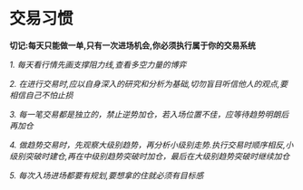 # 交易习惯

**切记:每天只能做一单,只有一次进场机会,你必须执行属于你的交易系统**

_1. 每天看行情先画支撑阻力线,查看多空力量的博弈_

_2. 在进行交易时,应以自身深入的研究和分析为基础,切勿盲目听信他人的观点,要相信自己不怕止损_

_3. 每一笔交易都是独立的，禁止逆势加仓，若入场位置不佳，应等待趋势明朗后再加仓_

_4. 做趋势交易时，先观察大级别趋势，再分析小级别走势.执行交易时顺序相反,小级别突破时建仓,再在中级别趋势突破时加仓，最后在大级别趋势突破时继续加仓_

_5. 每次入场进场都要有规划,要想拿的住就必须有目标感_
